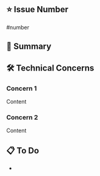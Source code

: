 
## ⭐️ Issue Number

#number

## 🚩 Summary



## 🛠️ Technical Concerns

### Concern 1

Content

### Concern 2

Content

## 📋 To Do

- 
